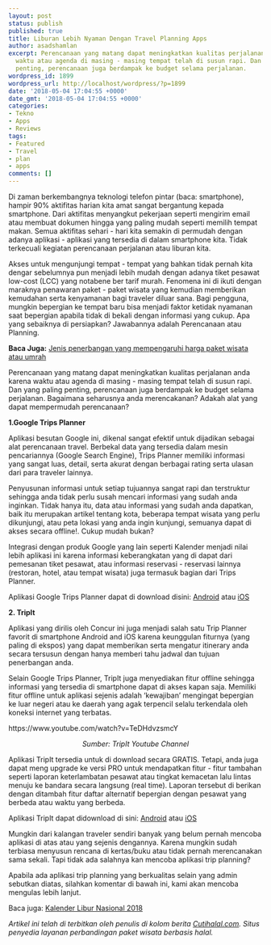 ```yaml
---
layout: post
status: publish
published: true
title: Liburan Lebih Nyaman Dengan Travel Planning Apps
author: asadshamlan
excerpt: Perencanaan yang matang dapat meningkatkan kualitas perjalanan anda karena
  waktu atau agenda di masing - masing tempat telah di susun rapi. Dan yang paling
  penting, perencanaan juga berdampak ke budget selama perjalanan.
wordpress_id: 1899
wordpress_url: http://localhost/wordpress/?p=1899
date: '2018-05-04 17:04:55 +0000'
date_gmt: '2018-05-04 17:04:55 +0000'
categories:
- Tekno
- Apps
- Reviews
tags:
- Featured
- Travel
- plan
- apps
comments: []
---
```

<p><span style="font-weight: 400;">Di zaman berkembangnya teknologi telefon pintar (baca: smartphone), hampir 90% aktifitas harian kita amat sangat bergantung kepada smartphone. Dari aktifitas menyangkut pekerjaan seperti mengirim email atau membuat dokumen hingga yang paling mudah seperti memilih tempat makan. Semua aktifitas sehari - hari kita semakin di permudah dengan adanya aplikasi - aplikasi yang tersedia di dalam smartphone kita. Tidak terkecuali kegiatan perencanaan perjalanan atau liburan kita.</span></p>
<p><span style="font-weight: 400;">Akses untuk mengunjungi tempat - tempat yang bahkan tidak pernah kita dengar sebelumnya pun menjadi lebih mudah dengan adanya tiket pesawat low-cost (LCC) yang notabene ber tarif murah. Fenomena ini di ikuti dengan maraknya penawaran paket - paket wisata yang kemudian memberikan kemudahan serta kenyamanan bagi traveler diluar sana. Bagi pengguna, mungkin bepergian ke tempat baru bisa menjadi faktor ketidak nyamanan saat bepergian apabila tidak di bekali dengan informasi yang cukup. Apa yang sebaiknya di persiapkan? Jawabannya adalah Perencanaan atau Planning.</span></p>
<p><b>Baca Juga:</b> <a href="https://cutihalal.com/jenis-penerbangan-yang-mempengaruhi-harga-paket-wisata-atau-umrah/"><span style="font-weight: 400;">Jenis penerbangan yang mempengaruhi harga paket wisata atau umrah</span></a></p>
<p><span style="font-weight: 400;">Perencanaan yang matang dapat meningkatkan kualitas perjalanan anda karena waktu atau agenda di masing - masing tempat telah di susun rapi. Dan yang paling penting, perencanaan juga berdampak ke budget selama perjalanan. Bagaimana seharusnya anda merencakanan? Adakah alat yang dapat mempermudah perencanaan? </span></p>
<p><strong>1.Google Trips Planner</strong></p>
<p><span style="font-weight: 400;">Aplikasi besutan Google ini, dikenal sangat efektif untuk dijadikan sebagai alat perencanaan travel. Berbekal data yang tersedia dalam mesin pencariannya (Google Search Engine), Trips Planner memiliki informasi yang sangat luas, detail, serta akurat dengan berbagai rating serta ulasan dari para traveler lainnya.</span></p>
<p><span style="font-weight: 400;">Penyusunan informasi untuk setiap tujuannya sangat rapi dan terstruktur sehingga anda tidak perlu susah mencari informasi yang sudah anda inginkan. Tidak hanya itu, data atau informasi yang sudah anda dapatkan, baik itu merupakan artikel tentang kota, beberapa tempat wisata yang perlu dikunjungi, atau peta lokasi yang anda ingin kunjungi, semuanya dapat di akses secara offline!. Cukup mudah bukan?</span></p>
<p><span style="font-weight: 400;">Integrasi dengan produk Google yang lain seperti Kalender menjadi nilai lebih aplikasi ini karena informasi keberangkatan yang di dapat dari pemesanan tiket pesawat, atau informasi reservasi - reservasi lainnya (restoran, hotel, atau tempat wisata) juga termasuk bagian dari Trips Planner. </span></p>
<p><span style="font-weight: 400;">Aplikasi Google Trips Planner dapat di download disini: </span><a href="https://play.google.com/store/apps/details?id=com.google.android.apps.travel.onthego&amp;hl=en"><span style="font-weight: 400;">Android</span></a><span style="font-weight: 400;"> atau </span><a href="https://itunes.apple.com/us/app/google-trips-plan-your-trip/id1081561570?mt=8"><span style="font-weight: 400;">iOS</span></a></p>
<p><strong>2. TripIt</strong></p>
<p><span style="font-weight: 400;">Aplikasi yang dirilis oleh Concur ini juga menjadi salah satu Trip Planner favorit di smartphone Android and iOS karena keunggulan fiturnya (yang paling di ekspos) yang dapat memberikan serta mengatur itinerary anda secara tersusun dengan hanya memberi tahu jadwal dan tujuan penerbangan anda.</span></p>
<p><span style="font-weight: 400;">Selain Google Trips Planner, TripIt juga menyediakan fitur offline sehingga informasi yang tersedia di smartphone dapat di akses kapan saja. Memiliki fitur offline untuk aplikasi sejenis adalah ‘kewajiban’ mengingat bepergian ke luar negeri atau ke daerah yang agak terpencil selalu terkendala oleh koneksi internet yang terbatas.</span></p>
<p>https://www.youtube.com/watch?v=TeDHdvzsmcY</p>
<p style="text-align: center;"><em>Sumber: TripIt Youtube Channel</em></p>
<p><span style="font-weight: 400;">Aplikasi TripIt tersedia untuk di download secara GRATIS. Tetapi, anda juga dapat meng upgrade ke versi PRO untuk mendapatkan fitur - fitur tambahan seperti laporan keterlambatan pesawat atau tingkat kemacetan lalu lintas menuju ke bandara secara langsung (real time). Laporan tersebut di berikan dengan ditambah fitur daftar alternatif bepergian dengan pesawat yang berbeda atau waktu yang berbeda. </span></p>
<p><span style="font-weight: 400;">Aplikasi TripIt dapat didownload di sini: </span><a href="https://market.android.com/details?id=com.tripit"><span style="font-weight: 400;">Android</span></a><span style="font-weight: 400;"> atau </span><a href="http://itunes.apple.com/WebObjects/MZStore.woa/wa/viewSoftware?id=311035142&amp;mt=8"><span style="font-weight: 400;">iOS</span></a></p>
<p><span style="font-weight: 400;">Mungkin dari kalangan traveler sendiri banyak yang belum pernah mencoba aplikasi di atas atau yang sejenis dengannya. Karena mungkin sudah terbiasa menyusun rencana di kertas/buku atau tidak pernah merencanakan sama sekali. Tapi tidak ada salahnya kan mencoba aplikasi trip planning? </span></p>
<p><span style="font-weight: 400;">Apabila ada aplikasi trip planning yang berkualitas selain yang admin sebutkan diatas, silahkan komentar di bawah ini, kami akan mencoba mengulas lebih lanjut.</span></p>
<p><span style="font-weight: 400;">Baca juga: </span><a href="https://cutihalal.com/kalender-liburan-nasional-untuk-bulan-maret-hingga-desember-2018-part-1/"><span style="font-weight: 400;">Kalender Libur Nasional 2018</span></a></p>
<p><em>Artikel ini telah di terbitkan oleh penulis di kolom berita <a href="https://cutihalal.com">Cutihalal.com</a>. Situs penyedia layanan perbandingan paket wisata berbasis halal.</em></p>
